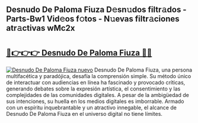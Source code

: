 ## Desnudo De Paloma Fiuza D𝚎sn𝚞dos filtr𝚊dos - Parts-Bw1 Vid𝚎os f𝚘tos - N𝚞evas filtr𝚊ciones atr𝚊ctivas wMc2x

# <h2><a href="http://mb1jrn.tromn.icu/?c=Desnudo+De+Paloma+Fiuza">🔗👉👉👉 Desnudo De Paloma Fiuza 🔗🔗</a></h2>

[![Desnudo De Paloma Fiuza nuevo](https://i.imgur.com/pEAQMta.gif)](http://mb1jrn.tromn.icu/?c=Desnudo+De+Paloma+Fiuza)
Desnudo De Paloma Fiuza, una persona multifacética y paradójica, desafía la comprensión simple. Su método único de interactuar con audiencias en línea ha fascinado y provocado críticas, generando debates sobre la expresión artística, el consentimiento y las complejidades de las comunidades digitales. A pesar de la ambigüedad de sus intenciones, su huella en los medios digitales es imborrable. Armado con un espíritu inquebrantable y un atractivo innegable, el alcance de Desnudo De Paloma Fiuza en el universo digital no tiene límites.

